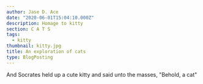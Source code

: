 ```yaml
---
author: Jase D. Ace
date: "2020-06-01T15:04:10.000Z"
description: Homage to kitty
section: C A T S
tags:
  - kitty
thumbnail: kitty.jpg
title: An exploration of cats
type: BlogPosting
---
```


And Socrates held up a cute kitty and said unto the masses, "Behold, a cat"

